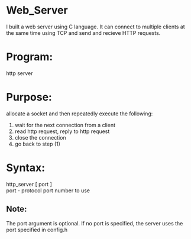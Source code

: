# Web_Server
I built a web server using C language. It can connect to multiple clients at the same time using TCP and send and recieve HTTP requests.

# Program:
http server
# Purpose:
allocate a socket and then repeatedly execute the following:
1. wait for the next connection from a client
2. read http request, reply to http request
3. close the connection
4. go back to step (1)

# Syntax:
http_server [ port ]  
port  - protocol port number to use

## Note:
The port argument is optional. If no port is specified, the server uses the port specified in config.h
